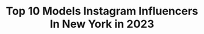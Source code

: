 ---
title: Top 10 Models Instagram Influencers In New York in 2023
description: >-
  Find top models Instagram influencers in New York in 2023. Most popular hashtags: #model #malemodel #quarantine.
platform: Instagram
hits: 964
text_top: Analyze the most popular Instagram influencers on inBeat.
text_bottom: inBeat aggregates 964 Instagram influencers like this in New York, United States for you to collaborate.
profiles:
  - username: "alecpaganuzzi"
    fullname: >-
      Alec Pags
    bio: >-
      16 |Model| New York Snap:alecpaganuzzi TikTok:alecpags(140k+) Team USA 🇺🇸🏋🏻‍♂️⬇️ @alecpagsweightlifting_
    location: "United States"
    followers: 15731
    engagement: 1018
    commentsToLikes: 0.017399
    id: ck13a932ap8bb0i19s0h3md19
    verified: false
    hashtags: "#model, #16yearsold, #summer, #beach"
  - username: "cassandrahendon"
    fullname: >-
      Cassandra Hendon
    bio: >-
      Wilhelmina Model New York Front Model Management Miami FAU Alum -Marketing email:cassandramhendon@gmail.com 📍currently in NYC Snapchat:cassandrammmm
    location: "United States"
    followers: 64123
    engagement: 262
    commentsToLikes: 0.033617
    id: ck5cl5pnsyaux0i11jx0rvdi8
    verified: false
    hashtags: "#ad, #thesweatlife"
  - username: "riasalvation"
    fullname: >-
      Ria Serebryakova 🌸🍃
    bio: >-
      OFFICIAL MODELS New York 🇺🇸 MONSTER MGMT Milan 🇮🇹 TFM Berlin 🇩🇪 YES MODELS Moscow 🇷🇺
    location: "United States"
    followers: 273682
    engagement: 341
    commentsToLikes: 0.011113
    id: ck5q399taju7m0i117o24mjjo
    verified: false
    hashtags: ""
  - username: "_hollyowens"
    fullname: >-
      Holly Owens
    bio: >-
      • LA Models • New York Models • Next/London/Paris/Toronto • Elite Miami • IMD Management • ✨🌵🌙🔮 Wellness Account 👉🏼 @wellthybelly
    location: "United States"
    followers: 19068
    engagement: 327
    commentsToLikes: 0.024496
    id: ck5q77i2n0a0f0i11kw132gvu
    verified: false
    hashtags: ""
  - username: "diangriesel"
    fullname: >-
      Dian Griesel
    bio: >-
      Wilhelmina Models New York & Miami • Creative @SilverDisobedience • Perception Analyst • Author • Speaker •
    location: "United States"
    followers: 28210
    engagement: 408
    commentsToLikes: 0.130168
    id: ck5c2jkqfxdgt0i114a31he7w
    verified: false
    hashtags: "#producer, #cameraman, #photographer, #hairstylist"
  - username: "tajen_ross"
    fullname: >-
      
    bio: >-
      444 | 〽️ount🆙 [MA]: @evolve.models New York: @majormodelsny Mexico City: @wanted_bang Los Angeles & Miami: @nextmodels
    location: "United States"
    followers: 5274
    engagement: 476
    commentsToLikes: 0.056974
    id: ck14grsek6p8y0i196dsi51qe
    verified: false
    hashtags: "#aw20, #respectworld3, #changeiscoming, #nyfw"
  - username: "trpescod"
    fullname: >-
      T.R. Pescod
    bio: >-
      Designer: @trpdesign Model: NEW YORK MODELS 🇺🇸,KULT🇩🇪MGM🇫🇷, I LOVE MODELS🇮🇹, ELITE 🇨🇦INNOVATIVE ARTISTS Soaking in the beauty of the Universe!!
    location: "United States"
    followers: 19031
    engagement: 324
    commentsToLikes: 0.058385
    id: ckap2b0imy37x0i789ito44tg
    verified: false
    hashtags: "#trlikes, #timelesselegance, #tailoring, #gentleman"
  - username: "aquila_aveion"
    fullname: >-
      Aquila Aveion🇹🇹
    bio: >-
      Model NEW YORK 🌏 TriniGal 🇹🇹🇹🇹 Email: aquila.avevion@gmail.com Facebook & Snapchat : @aquila_aveion
    location: "United States"
    followers: 42892
    engagement: 162
    commentsToLikes: 0.061135
    id: ck6uba3m98dg60j71v6nrcfgd
    verified: false
    hashtags: "#love, #instalike, #afrovibes, #like4like"
  - username: "laraghraoui"
    fullname: >-
      Lara Ghraoui
    bio: >-
      Lebanese Model 🇱🇧 @newyorkmodels | @lamodels | @premiermodels | @iconic_mgmt
    location: "United States"
    followers: 148274
    engagement: 314
    commentsToLikes: 0.013765
    id: ck5hpo9gyrp410i11dkh5uykw
    verified: false
    hashtags: "#challengeaccepted, #womensupportingwomen, #behindthescenes, #vote"
  - username: "carolineandrea5"
    fullname: >-
      Caroline
    bio: >-
      Model @newyorkmodelskids⭐️ USAG gymnast 🤸🏻‍♀️ Level 8 💜@plumpracticewear ambassador ⚽️ Soccer kid - Run by Mom
    location: "United States"
    followers: 31457
    engagement: 205
    commentsToLikes: 0.112111
    id: ck15rwq1ga2s00i19qnti392w
    verified: false
    hashtags: "#funtimes, #plumpracticewear, #unevenbars, #plumlove"
---
